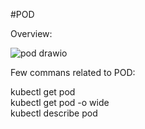 #POD

Overview:

![pod drawio](https://github.com/jyotirraval/EKS-Training/assets/31502473/b307f639-17b1-43a2-844b-a97b5883d261)

Few commans related to POD:

kubectl get pod <br />
kubectl get pod -o wide <br />
kubectl describe pod <br />
